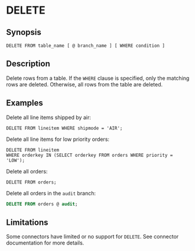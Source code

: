# DELETE

## Synopsis

```text
DELETE FROM table_name [ @ branch_name ] [ WHERE condition ]
```

## Description

Delete rows from a table. If the `WHERE` clause is specified, only the
matching rows are deleted. Otherwise, all rows from the table are deleted.

## Examples

Delete all line items shipped by air:

```
DELETE FROM lineitem WHERE shipmode = 'AIR';
```

Delete all line items for low priority orders:

```
DELETE FROM lineitem
WHERE orderkey IN (SELECT orderkey FROM orders WHERE priority = 'LOW');
```

Delete all orders:

```
DELETE FROM orders;
```

Delete all orders in the `audit` branch:

```sql
DELETE FROM orders @ audit;
```

## Limitations

Some connectors have limited or no support for `DELETE`.
See connector documentation for more details.
